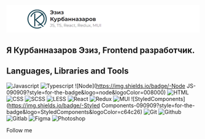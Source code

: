 [![Header](https://github.com/webdeveziz/webdeveziz/blob/main/assets/logowithtext.png)](https://t.me/eziz1209)

## Я Курбанназаров Эзиз, Frontend разработчик.

## Languages, Libraries and Tools

![Javascript](https://img.shields.io/badge/-Javascript-090909?style=for-the-badge&logo=javascript&logoColor=f1e05a)
![Typescript](https://img.shields.io/badge/-Typescript-090909?style=for-the-badge&logo=typescript&logoColor=3178c6)
![Node](https://img.shields.io/badge/-Node JS-090909?style=for-the-badge&logo=node&logoColor=008000)
![HTML](https://img.shields.io/badge/-HTML-090909?style=for-the-badge&logo=HTML&logoColor=e34c26)
![CSS](https://img.shields.io/badge/-CSS-090909?style=for-the-badge&logo=CSS&logoColor=3178c6)
![SCSS](https://img.shields.io/badge/-SCSS-090909?style=for-the-badge&logo=SCSS&logoColor=e34c26)
![LESS](https://img.shields.io/badge/-LESS-090909?style=for-the-badge&logo=LESS&logoColor=e34c26)
![React](https://img.shields.io/badge/-React-090909?style=for-the-badge&logo=react&logoColor=3178c6)
![Redux](https://img.shields.io/badge/-Redux-090909?style=for-the-badge&logo=redux&logoColor=e34c26)
![MUI](https://img.shields.io/badge/-MUI-090909?style=for-the-badge&logo=mui&logoColor=e33178c64c26)
![StyledComponents](https://img.shields.io/badge/-Styled Components-090909?style=for-the-badge&logo=StyledComponents&logoColor=c64c26)
![Git](https://img.shields.io/badge/-Git-090909?style=for-the-badge&logo=git&logoColor=ffffff)
![Github](https://img.shields.io/badge/-Github-090909?style=for-the-badge&logo=Github&logoColor=ffffff)
![Gitlab](https://img.shields.io/badge/-Gitlab-090909?style=for-the-badge&logo=Gitlab&logoColor=ffffff)
![Figma](https://img.shields.io/badge/-Figma-090909?style=for-the-badge&logo=Figma&logoColor=3178c6)
![Photoshop](https://img.shields.io/badge/-Photoshop-090909?style=for-the-badge&logo=Photoshop&logoColor=3178c6)

Follow me